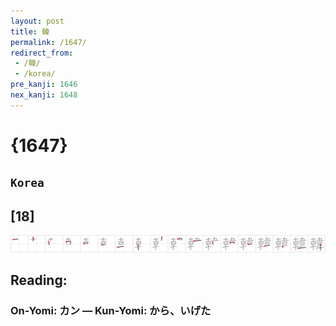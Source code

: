 ```yaml
---
layout: post
title: 韓
permalink: /1647/
redirect_from:
 - /韓/
 - /korea/
pre_kanji: 1646
nex_kanji: 1648
---
```


# {1647}

## `Korea`

## [18]

<div class="stroke"><img src="../images/E99F93.png" /></div>

## Reading:

### On-Yomi: カン &mdash; Kun-Yomi: から、いげた
